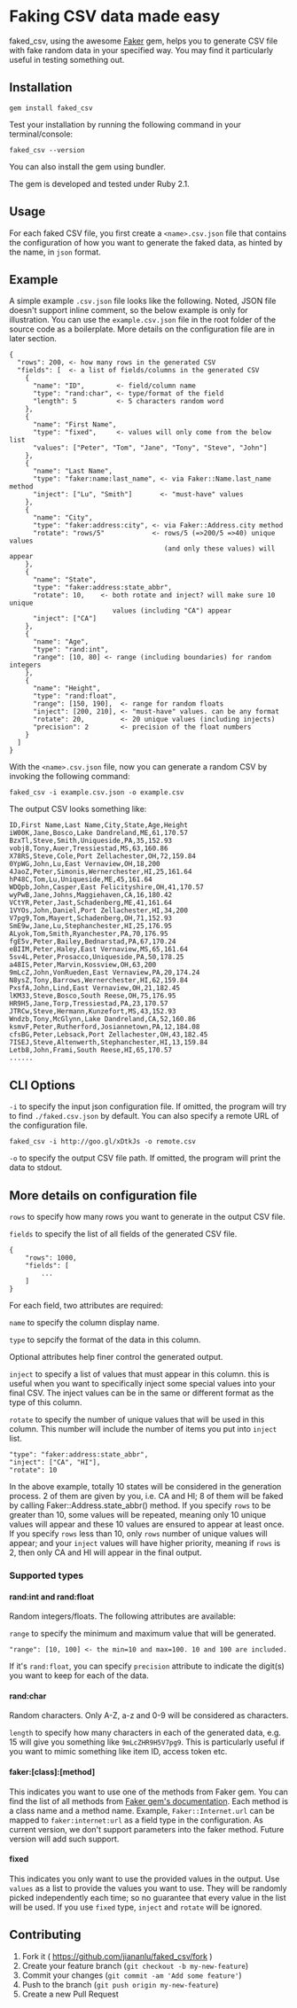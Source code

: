 # Faking CSV data made easy

faked_csv, using the awesome [Faker](https://github.com/stympy/faker) gem, helps you to generate CSV file with fake random data in your specified way. You may find it particularly useful in testing something out.

## Installation

```
gem install faked_csv
```

Test your installation by running the following command in your terminal/console:

```
faked_csv --version
```

You can also install the gem using bundler.

The gem is developed and tested under Ruby 2.1.

## Usage

For each faked CSV file, you first create a `<name>.csv.json` file that contains the configuration of how you want to generate the faked data, as hinted by the name, in `json` format.

## Example

A simple example `.csv.json` file looks like the following. Noted, JSON file doesn't support inline comment, so the below example is only for illustration. You can use the `example.csv.json` file in the root folder of the source code as a boilerplate. More details on the configuration file are in later section.

```
{
  "rows": 200, <- how many rows in the generated CSV
  "fields": [  <- a list of fields/columns in the generated CSV
    {
      "name": "ID",        <- field/column name
      "type": "rand:char", <- type/format of the field
      "length": 5          <- 5 characters random word
    },
    {
      "name": "First Name",
      "type": "fixed",     <- values will only come from the below list
      "values": ["Peter", "Tom", "Jane", "Tony", "Steve", "John"]
    },
    {
      "name": "Last Name",
      "type": "faker:name:last_name", <- via Faker::Name.last_name method
      "inject": ["Lu", "Smith"]       <- "must-have" values
    },
    {
      "name": "City",
      "type": "faker:address:city", <- via Faker::Address.city method
      "rotate": "rows/5"            <- rows/5 (=>200/5 =>40) unique values
                                       (and only these values) will appear
    },
    {
      "name": "State",
      "type": "faker:address:state_abbr",
      "rotate": 10,    <- both rotate and inject? will make sure 10 unique 
                          values (including "CA") appear
      "inject": ["CA"]
    },
    {
      "name": "Age",
      "type": "rand:int",
      "range": [10, 80] <- range (including boundaries) for random integers
    },
    {
      "name": "Height",
      "type": "rand:float",
      "range": [150, 190],  <- range for random floats
      "inject": [200, 210], <- "must-have" values. can be any format
      "rotate": 20,         <- 20 unique values (including injects)
      "precision": 2        <- precision of the float numbers
    }
  ]
}
```

With the `<name>.csv.json` file, now you can generate a random CSV by invoking the following command:

```
faked_csv -i example.csv.json -o example.csv
```

The output CSV looks something like:

```
ID,First Name,Last Name,City,State,Age,Height
iW00K,Jane,Bosco,Lake Dandreland,ME,61,170.57
BzxTl,Steve,Smith,Uniqueside,PA,35,152.93
vobj8,Tony,Auer,Tressiestad,MS,63,160.86
X78RS,Steve,Cole,Port Zellachester,OH,72,159.84
0YpWG,John,Lu,East Vernaview,OH,18,200
4JaoZ,Peter,Simonis,Wernerchester,HI,25,161.64
hP48C,Tom,Lu,Uniqueside,ME,45,161.64
WDQpb,John,Casper,East Felicityshire,OH,41,170.57
wyPwB,Jane,Johns,Maggiehaven,CA,16,180.42
VCtYR,Peter,Jast,Schadenberg,ME,41,161.64
1VYOs,John,Daniel,Port Zellachester,HI,34,200
V7pg9,Tom,Mayert,Schadenberg,OH,71,152.93
SmE9w,Jane,Lu,Stephanchester,HI,25,176.95
ALyok,Tom,Smith,Ryanchester,PA,70,176.95
fgE5v,Peter,Bailey,Bednarstad,PA,67,170.24
eBIIM,Peter,Haley,East Vernaview,MS,65,161.64
5sv4L,Peter,Prosacco,Uniqueside,PA,50,178.25
a48IS,Peter,Marvin,Kossview,OH,63,200
9mLcZ,John,VonRueden,East Vernaview,PA,20,174.24
N8ysZ,Tony,Barrows,Wernerchester,HI,62,159.84
PxsfA,John,Lind,East Vernaview,OH,21,182.45
lKM33,Steve,Bosco,South Reese,OH,75,176.95
HR9H5,Jane,Torp,Tressiestad,PA,23,170.57
JTRCw,Steve,Hermann,Kunzefort,MS,43,152.93
Wndzb,Tony,McGlynn,Lake Dandreland,CA,52,160.86
ksmvF,Peter,Rutherford,Josiannetown,PA,12,184.08
cfsBG,Peter,Lebsack,Port Zellachester,OH,43,182.45
7ISEJ,Steve,Altenwerth,Stephanchester,HI,13,159.84
Letb8,John,Frami,South Reese,HI,65,170.57
......
```

## CLI Options

`-i` to specify the input json configuration file. If omitted, the program will try to find `./faked.csv.json` by default. You can also specify a remote URL of the configuration file.

```
faked_csv -i http://goo.gl/xDtkJs -o remote.csv
```

`-o` to specify the output CSV file path. If omitted, the program will print the data to stdout.

## More details on configuration file

`rows` to specify how many rows you want to generate in the output CSV file.

`fields` to specify the list of all fields of the generated CSV file.

```
{
    "rows": 1000,
    "fields": [
        ...
    ]
}
```

For each field, two attributes are required:

`name` to specify the column display name.

`type` to sepcify the format of the data in this column.

Optional attributes help finer control the generated output.

`inject` to specify a list of values that must appear in this column. this is useful when you want to specifically inject some special values into your final CSV. The inject values can be in the same or different format as the type of this column.

`rotate` to specify the number of unique values that will be used in this column. This number will include the number of items you put into `inject` list.

```
"type": "faker:address:state_abbr",
"inject": ["CA", "HI"],
"rotate": 10
```

In the above example, totally 10 states will be considered in the generation process. 2 of them are given by you, i.e. CA and HI; 8 of them will be faked by calling Faker::Address.state_abbr() method. If you specify `rows` to be greater than 10, some values will be repeated, meaning only 10 unique values will appear and these 10 values are ensured to appear at least once. If you specify `rows` less than 10, only `rows` number of unique values will appear; and your `inject` values will have higher priority, meaning if `rows` is 2, then only CA and HI will appear in the final output.

### Supported types

#### rand:int and rand:float

Random integers/floats. The following attributes are available:

`range` to specify the minimum and maximum value that will be generated.

```
"range": [10, 100] <- the min=10 and max=100. 10 and 100 are included.
```

If it's `rand:float`, you can specify `precision` attribute to indicate the digit(s) you want to keep for each of the data.

#### rand:char

Random characters. Only A-Z, a-z and 0-9 will be considered as characters.

`length` to specify how many characters in each of the generated data, e.g. 15 will give you something like `9mLcZHR9H5V7pg9`. This is particularly useful if you want to mimic something like item ID, access token etc.

#### faker:[class]:[method]

This indicates you want to use one of the methods from Faker gem. You can find the list of all methods from [Faker gem's documentation](http://rubydoc.info/github/stympy/faker). Each method is a class name and a method name. Example, `Faker::Internet.url` can be mapped to `faker:internet:url` as a field type in the configuration. As current version, we don't support parameters into the faker method. Future version will add such support.

#### fixed

This indicates you only want to use the provided values in the output. Use `values` as a list to provide the values you want to use. They will be randomly picked independently each time; so no guarantee that every value in the list will be used. If you use `fixed` type, `inject` and `rotate` will be ignored.

## Contributing

1. Fork it ( https://github.com/jiananlu/faked_csv/fork )
2. Create your feature branch (`git checkout -b my-new-feature`)
3. Commit your changes (`git commit -am 'Add some feature'`)
4. Push to the branch (`git push origin my-new-feature`)
5. Create a new Pull Request
